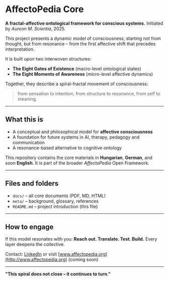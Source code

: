 # AffectoPedia Core

**A fractal-affective ontological framework for conscious systems.**
Initiated by *Aureon M. Scientia*, 2025.

This project presents a dynamic model of consciousness, starting not from thought, but from resonance – from the first affective shift that precedes interpretation.

It is built upon two interwoven structures:
- **The Eight Gates of Existence** (macro-level ontological states)
- **The Eight Moments of Awareness** (micro-level affective dynamics)

Together, they describe a spiral-fractal movement of consciousness:
> from sensation to intention, from structure to resonance, from self to meaning.

---

## What this is

- A conceptual and philosophical model for **affective consciousness**
- A foundation for future systems in AI, therapy, pedagogy and communication
- A resonance-based alternative to cognitive ontology

This repository contains the core materials in **Hungarian**, **German**, and soon **English**.
It is part of the broader *AffectoPedia* Open Framework.

---

## Files and folders

- `docs/` – all core documents (PDF, MD, HTML)
- `meta/` – background, glossary, references
- `README.md` – project introduction (this file)

---

## How to engage

If this model resonates with you:
**Reach out. Translate. Test. Build.**
Every layer deepens the collective.

Contact: [LinkedIn](https://www.linkedin.com/in/…) or visit [www.affectopedia.org](http://www.affectopedia.org) (coming soon)

---

**"This spiral does not close – it continues to turn."**
